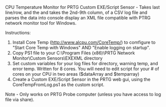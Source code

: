 CPU Temperature Monitor for PRTG Custom EXE/Script Sensor - Takes last line/row, and the and takes the 2nd-9th column, of a CSV log file and parses the data into console display an XML file compatible with PTRG network monitor tool for Windows.

Instructions:
1. Install Core Temp (http://www.alcpu.com/CoreTemp/) to comfigure to "Start Core Temp with Windows" AND "Enable logging on startup". 
2. Copy PS1 file to your C:\Program Files (x86)\PRTG Network Monitor\Custom Sensors\EXEXML directory
3. Set custom variables for your log files for directory, warning temp, and error temp.  Written for 8 cores.  You will need to edit script for your # of cores on your CPU in two areas ($dataArray and $temparray)
4. Create a Custom EXE/Script Sensor in the PRTG web gui, using the CoreTempFromLog.ps1 as the custom script.

Note - Only works on PRTG Probe computer (unless you have access to log file via share).

